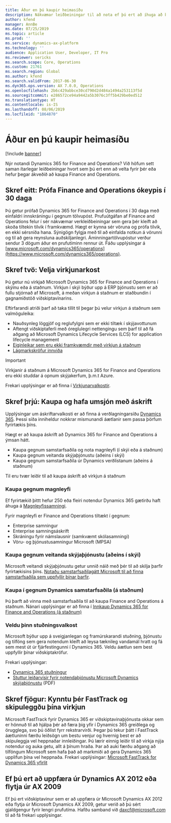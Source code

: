```yaml
---
title: Áður en þú kaupir heimasíðu
description: Nákvæmar leiðbeiningar til að nota ef þú ert að íhuga að kaupa Dynamics 365 for Finance and Operations.
author: kfend
manager: AnnBe
ms.date: 07/25/2019
ms.topic: article
ms.prod: ''
ms.service: dynamics-ax-platform
ms.technology: ''
audience: Application User, Developer, IT Pro
ms.reviewer: sericks
ms.search.scope: Core, Operations
ms.custom: 21761
ms.search.region: Global
ms.author: kfend
ms.search.validFrom: 2017-06-30
ms.dyn365.ops.version: AX 7.0.0, Operations
ms.openlocfilehash: 2b6c429abbce30cd790d2d484a1494a253113f5d
ms.sourcegitcommit: e286572ce94a9442a5b3076c3ff5b429be0ed512
ms.translationtype: HT
ms.contentlocale: is-IS
ms.lasthandoff: 08/06/2019
ms.locfileid: "1864870"
---
```

# <a name="before-you-buy-home-page"></a>Áður en þú kaupir heimasíðu

[!include [banner](../includes/banner.md)]

Nýr notandi Dynamics 365 for Finance and Operations? Við höfum sett saman ítarlegar leiðbeiningar hvort sem þú ert enn að velta fyrir þér eða hefur þegar ákveðið að kaupa Finance and Operations.

## <a name="step-one-try-out-finance-and-operations-free-for-30-days"></a>Skref eitt: Prófa Finance and Operations ókeypis í 30 daga

Þú getur prófað Dynamics 365 for Finance and Operations í 30 daga með einfaldri innskráningu í gegnum tölvupóst. Prufuútgáfan af Finance and Operations felur í sér nákvæmar verkleiðbeiningar sem gera þér kleift að skoða tiltekin tilvik í framkvæmd. Hægt er kynna sér vöruna og prófa tilvik, en ekki sérsníða hana. Sýnigögn fylgja með til að einfalda notkun á vörunni og til að gera reynsluna auðskiljanlegri. Áminningartölvupóstur verður sendur 3 dögum áður en prufutíminn rennur út. Fáðu upplýsingar á [www.microsoft.com/dynamics365/operations](https://www.microsoft.com/dynamics365/operations).

## <a name="step-two-choose-a-deployment-option"></a>Skref tvö: Velja virkjunarkost

Þú getur nú virkjað Microsoft Dynamics 365 for Finance and Operations í skýinu eða á staðnum. Virkjun í skýi býður upp á ERP þjónustu sem er að fullu stjórnað af Microsoft, á meðan virkjun á staðnum er staðbundin í gagnamiðstöð viðskiptavinarins.

Eftirfarandi atriði þarf að taka tillit til þegar þú velur virkjun á staðnum sem valmöguleika:

- Nauðsynleg löggjöf og reglufylgni sem er ekki tiltæk í skýjavottunum
- Aftengt viðskiptaferli með óreglulegri nettengingu sem þarf til að fá aðgang að Microsoft Dynamics Lifecycle Services (LCS) for application lifecycle management
- [Eiginleikar sem eru ekki framkvæmdir með virkjun á staðnum](features-not-implemented-on-prem.md)
- [Lágmarkskröfur innviða](system-requirements-on-prem.md#minimum-infrastructure-requirements)

> [!IMPORTANT]
> Virkjanir á staðnum á Microsoft Dynamics 365 for Finance and Operations eru ekki studdar á opnum skýjakerfum, þ.m.t Azure.

Frekari upplýsingar er að finna í [Virkjunarvalkostir](../../dev-itpro/deployment/choose-deployment-type.md).

## <a name="step-three-buy-and-manage-a-subscription"></a>Skref þrjú: Kaupa og hafa umsjón með áskrift

Upplýsingar um áskriftarvalkosti er að finna á verðlagningarsíðu [Dynamics 365](https://www.microsoft.com/dynamics365/pricing). Þessi síða inniheldur nokkrar mismunandi áætlanir sem passa þörfum fyrirtækis þíns.

Hægt er að kaupa áskrift að Dynamics 365 for Finance and Operations á ýmsan hátt.

- Kaupa gegnum samstarfsaðila og nota magnleyfi (í skýi eða á staðnum)
- Kaupa gegnum veitanda skýjaþjónustu (aðeins í skýi)
- Kaupa gegnum samstarfsaðila úr Dynamics verðlistanum (aðeins á staðnum)

Til eru tvær leiðir til að kaupa áskrift að virkjun á staðnum

### <a name="buy-through-volume-licensing"></a>Kaupa gegnum magnleyfi

Ef fyrirtækið þittt hefur 250 eða fleiri notendur Dynamics 365 gætirðu haft áhuga á [Magnleyfissamningi](https://www.microsoft.com/Licensing/product-licensing/dynamics365).

Fyrir magnleyfi er Finance and Operations tiltækt í gegnum:

- Enterprise samningur
- Enterprise samningsáskrift
- Skráningu fyrir námslausnir (samkvæmt skólasamningi)
- Vöru- og þjónustusamningur Microsoft (MPSA)

### <a name="buy-through-a-cloud-solution-provider-cloud-only"></a>Kaupa gegnum veitanda skýjaþjónustu (aðeins í skýi)

Microsoft veitandi skýjaþjónustu getur unnið náið með þér til að skilja þarfir fyrirtækisins þíns. [Notaðu samstarfsaðilagátt Microsoft til að finna samstarfsaðila sem uppfyllir þínar þarfir](https://partnercenter.microsoft.com/partner/home).

### <a name="buy-through-a-dynamics-partner-on-premises"></a>Kaupa í gegnum Dynamics samstarfsaðila (á staðnum)

Þú þarft að vinna með samstarfsaðila til að kaupa Finance and Operations á staðnum. Nánari upplýsingar er að finna í [Innkaup Dynamics 365 for Finance and Operations (á staðnum)](purchase-on-premises.md)

### <a name="choose-your-support-option"></a>Veldu þinn stuðningsvalkost

Microsoft býður upp á sveigjanlegan og framúrskarandi stuðning, þjónustu og tilföng sem gera notendum kleift að leysa tæknileg vandamál hratt og fá sem mest út úr fjárfestingunni í Dynamics 365. Veldu áætlun sem best uppfyllir þínar viðskiptakröfur.

Frekari upplýsingar:

- [Dynamics 365 stuðningur](https://www.microsoft.com/dynamics365/support)
- [Stuttur leiðarvísir fyrir notendaþjónustu Microsoft Dynamics skýjaþjónustu](https://go.microsoft.com/fwlink/?LinkId=530335) (PDF)

## <a name="step-four-learn-about-fasttrack-and-plan-your-deployment"></a>Skref fjögur: Kynntu þér FastTrack og skipuleggðu þína virkjun

Microsoft FastTrack fyrir Dynamics 365 er viðskiptavinaþjónusta okkar sem er hönnuð til að hjálpa þér að færa þig yfir í Dynamics 365 greiðlega og örugglega, svo þú öðlist fyrr rekstrarvirði. Þegar þú tekur þátt í FastTrack áætluninni færðu leiðsögn um bestu venjur og hvernig best er að skipuleggja vel heppnaðar innleiðingar. Þú lærir einnig leiðir til að virkja nýja notendur og auka getu, allt á þínum hraða. Þar að auki færðu aðgang að tilföngum Microsoft sem hafa það að markmiði að gera Dynamics 365 upplifun þína vel heppnaða. Frekari upplýsingar: [Microsoft FastTrack for Dynamics 365 yfirlit](fasttrack-dynamics-365-overview.md)

## <a name="if-you-are-upgrading-from-dynamics-ax-2012-or-migrating-from-ax-2009"></a>Ef þú ert að uppfæra úr Dynamics AX 2012 eða flytja úr AX 2009

Ef þú ert viðskiptavinur sem er að uppfæra úr Microsoft Dynamics AX 2012 eða flytja úr Microsoft Dynamics AX 2009, getur verið að þú sért gjaldgengur fyrir lengri prufutíma. Hafðu samband við <daxcf@microsoft.com> til að fá frekari upplýsingar.
